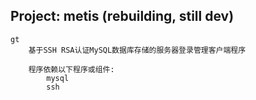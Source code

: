 Project: metis (rebuilding, still dev)
----------------------------
    gt 
        基于SSH RSA认证MySQL数据库存储的服务器登录管理客户端程序

        程序依赖以下程序或组件:
            mysql
            ssh
        
